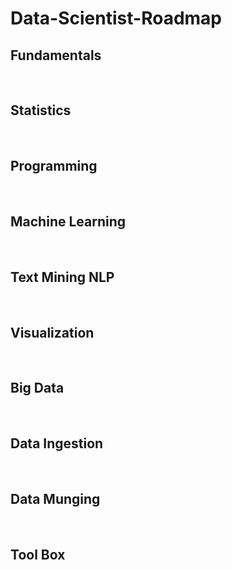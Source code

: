 # Data-Scientist-Roadmap

## Fundamentals
<br>

## Statistics
<br>

## Programming
<br>

## Machine Learning
<br>

## Text Mining NLP
<br>

## Visualization
<br>

## Big Data
<br>

## Data Ingestion
<br>

## Data Munging
<br>

## Tool Box
